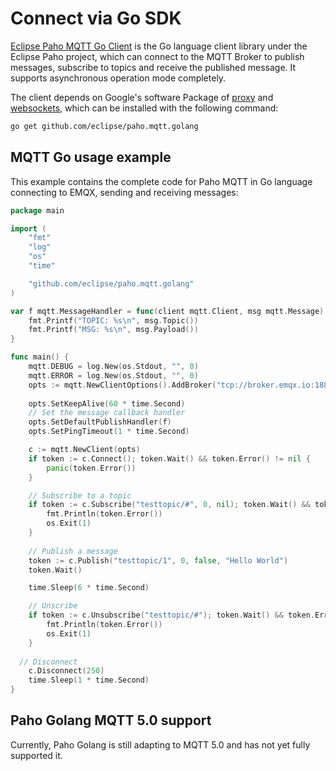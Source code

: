 # Connect via Go SDK

[Eclipse Paho MQTT Go Client](https://github.com/eclipse/paho.mqtt.golang) is the Go language client library under the Eclipse Paho project, which can connect to the MQTT Broker to publish messages, subscribe to topics and receive the published message. It supports asynchronous operation mode completely.

The client depends on Google's software Package of [proxy](https://godoc.org/golang.org/x/net/proxy) and [websockets](https://godoc.org/github.com/gorilla/websocket), which can be installed with the following command:

```bash
go get github.com/eclipse/paho.mqtt.golang
```

## MQTT Go usage example

This example contains the complete code for Paho MQTT in Go language connecting to EMQX, sending and receiving messages:

```go
package main

import (
	"fmt"
	"log"
	"os"
	"time"

	"github.com/eclipse/paho.mqtt.golang"
)

var f mqtt.MessageHandler = func(client mqtt.Client, msg mqtt.Message) {
	fmt.Printf("TOPIC: %s\n", msg.Topic())
	fmt.Printf("MSG: %s\n", msg.Payload())
}

func main() {
	mqtt.DEBUG = log.New(os.Stdout, "", 0)
	mqtt.ERROR = log.New(os.Stdout, "", 0)
	opts := mqtt.NewClientOptions().AddBroker("tcp://broker.emqx.io:1883").SetClientID("emqx_test_client")
	
	opts.SetKeepAlive(60 * time.Second)
	// Set the message callback handler
	opts.SetDefaultPublishHandler(f)
	opts.SetPingTimeout(1 * time.Second)

	c := mqtt.NewClient(opts)
	if token := c.Connect(); token.Wait() && token.Error() != nil {
		panic(token.Error())
	}

	// Subscribe to a topic
	if token := c.Subscribe("testtopic/#", 0, nil); token.Wait() && token.Error() != nil {
		fmt.Println(token.Error())
		os.Exit(1)
	}
	
	// Publish a message
	token := c.Publish("testtopic/1", 0, false, "Hello World")
	token.Wait()

	time.Sleep(6 * time.Second)

	// Unscribe
	if token := c.Unsubscribe("testtopic/#"); token.Wait() && token.Error() != nil {
		fmt.Println(token.Error())
		os.Exit(1)
	}
  
  // Disconnect
	c.Disconnect(250)
	time.Sleep(1 * time.Second)
}
```




## Paho Golang MQTT 5.0 support

Currently, Paho Golang is still adapting to MQTT 5.0 and has not yet fully supported it.
